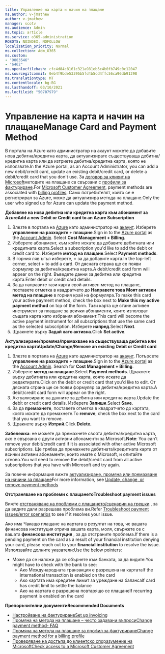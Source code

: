 ```yaml
---
title: Управление на карта и начин на плащане
ms.author: v-jmathew
author: v-jmathew
manager: scotv
ms.audience: Admin
ms.topic: article
ms.service: o365-administration
ROBOTS: NOINDEX, NOFOLLOW
localization_priority: Normal
ms.collection: Adm_O365
ms.custom:
- "9003546"
- "6462"
ms.openlocfilehash: cfc4d84c8161c321a981eb5c4b0fb749c0c12047
ms.sourcegitcommit: 0eb4f9bde53395b5fd4b5cd4ffc56ca96db91298
ms.translationtype: MT
ms.contentlocale: bg-BG
ms.lasthandoff: 03/10/2021
ms.locfileid: "50707979"
---
```

# <a name="manage-card-and-payment-method"></a><span data-ttu-id="3a538-102">Управление на карта и начин на плащане</span><span class="sxs-lookup"><span data-stu-id="3a538-102">Manage Card and Payment Method</span></span>

<span data-ttu-id="3a538-103">В портала на Azure като администратор на акаунт можете да добавите нова дебитна/кредитна карта, да актуализирате съществуваща дебитна/кредитна карта или да изтриете дебитна/кредитна карта, която не използвате.</span><span class="sxs-lookup"><span data-stu-id="3a538-103">In the Azure portal, as an Account Administrator, you can add a new debit/credit card, update an existing debit/credit card, or delete a debit/credit card that you don't use.</span></span> <span data-ttu-id="3a538-104">За [договор за клиент на Microsoft](https://docs.microsoft.com/azure/billing/billing-how-to-change-credit-card?WT.mc_id=Portal-Microsoft_Azure_Support#check-access-to-a-microsoft-customer-agreement)методите на плащане са свързани с [профили за фактуриране](https://docs.microsoft.com/azure/billing/billing-how-to-change-credit-card?WT.mc_id=Portal-Microsoft_Azure_Support#change-payment-method-for-a-billing-profile).</span><span class="sxs-lookup"><span data-stu-id="3a538-104">For [Microsoft Customer Agreement](https://docs.microsoft.com/azure/billing/billing-how-to-change-credit-card?WT.mc_id=Portal-Microsoft_Azure_Support#check-access-to-a-microsoft-customer-agreement), payment methods are associated with [billing profiles](https://docs.microsoft.com/azure/billing/billing-how-to-change-credit-card?WT.mc_id=Portal-Microsoft_Azure_Support#change-payment-method-for-a-billing-profile).</span></span> <span data-ttu-id="3a538-105">Само потребителят, който се е регистрирал за Azure, може да актуализира метода на плащане.</span><span class="sxs-lookup"><span data-stu-id="3a538-105">Only the user who signed up for Azure can update the payment method.</span></span>

<span data-ttu-id="3a538-106">**Добавяне на нова дебитна или кредитна карта към абонамент за Azure**</span><span class="sxs-lookup"><span data-stu-id="3a538-106">**Add a new Debit or Credit card to an Azure Subscription**</span></span>

1. <span data-ttu-id="3a538-107">Влезте в портала на [Azure](https://ms.portal.azure.com/) като администратор на [акаунт](https://docs.microsoft.com/azure/cost-management-billing/manage/billing-subscription-transfer?WT.mc_id=Portal-Microsoft_Azure_Support#whoisaa). Изберете **управление на разходите + плащане**.</span><span class="sxs-lookup"><span data-stu-id="3a538-107">Sign in to the [Azure portal](https://ms.portal.azure.com/) as the [Account Admin](https://docs.microsoft.com/azure/cost-management-billing/manage/billing-subscription-transfer?WT.mc_id=Portal-Microsoft_Azure_Support#whoisaa). Select **Cost Management + Billing**.</span></span>
2. <span data-ttu-id="3a538-108">Изберете абонамент, към който искате да добавите дебитната или кредитната карта.</span><span class="sxs-lookup"><span data-stu-id="3a538-108">Select a subscription you'd like to add the debit or credit card to.</span></span> <span data-ttu-id="3a538-109">Изберете **метод на плащане**.</span><span class="sxs-lookup"><span data-stu-id="3a538-109">Select **Payment methods**.</span></span>
3. <span data-ttu-id="3a538-110">В горния ляв ъгъл изберете, **+** за да добавите карта.</span><span class="sxs-lookup"><span data-stu-id="3a538-110">In the top-left corner, select **+** to add a card.</span></span> <span data-ttu-id="3a538-111">От дясната страна ще се появи формуляр за дебитна/кредитна карта.</span><span class="sxs-lookup"><span data-stu-id="3a538-111">A debit/credit card form will appear on the right.</span></span> <span data-ttu-id="3a538-112">Въведете данни за дебитна или кредитна карта.</span><span class="sxs-lookup"><span data-stu-id="3a538-112">Enter debit or credit card details.</span></span>
4. <span data-ttu-id="3a538-113">За да направите тази карта свой активен метод на плащане, поставете отметка в квадратчето до **Направете това Моят активен метод на плащане** в горния край на формуляра.</span><span class="sxs-lookup"><span data-stu-id="3a538-113">To make this card your active payment method, check the box next to **Make this my active payment method** on top of the form.</span></span> <span data-ttu-id="3a538-114">Тази карта ще стане активен инструмент за плащане за всички абонаменти, които използват същата карта като избрания абонамент.</span><span class="sxs-lookup"><span data-stu-id="3a538-114">This card will become the active payment instrument for all subscriptions that use the same card as the selected subscription.</span></span> <span data-ttu-id="3a538-115">Изберете **напред**.</span><span class="sxs-lookup"><span data-stu-id="3a538-115">Select **Next**.</span></span>
5. <span data-ttu-id="3a538-116">Щракнете върху **Задай като активна**.</span><span class="sxs-lookup"><span data-stu-id="3a538-116">Click **Set active**.</span></span> 
 
<span data-ttu-id="3a538-117">**Актуализиране/промяна/премахване на съществуваща дебитна или кредитна карта**</span><span class="sxs-lookup"><span data-stu-id="3a538-117">**Update/Change/Remove an existing Debit or Credit card**</span></span>

1.  <span data-ttu-id="3a538-118">Влезте в портала на [Azure](https://portal.azure.com/) като администратор на [акаунт](https://docs.microsoft.com/azure/billing/billing-subscription-transfer?WT.mc_id=Portal-Microsoft_Azure_Support#whoisaa). Потърсете **управление на разходите + плащане**.</span><span class="sxs-lookup"><span data-stu-id="3a538-118">Sign in to the [Azure portal](https://portal.azure.com/) as the [Account Admin](https://docs.microsoft.com/azure/billing/billing-subscription-transfer?WT.mc_id=Portal-Microsoft_Azure_Support#whoisaa). Search for **Cost Management + Billing**.</span></span>
2.  <span data-ttu-id="3a538-119">Изберете **метод на плащане**.</span><span class="sxs-lookup"><span data-stu-id="3a538-119">Select **Payment methods**.</span></span> <span data-ttu-id="3a538-120">Щракнете върху дебитната или кредитна карта, която искате да редактирате.</span><span class="sxs-lookup"><span data-stu-id="3a538-120">Click on the debit or credit card that you'd like to edit.</span></span> <span data-ttu-id="3a538-121">От дясната страна ще се появи формуляр за дебитна/кредитна карта.</span><span class="sxs-lookup"><span data-stu-id="3a538-121">A debit/credit card form will appear on the right.</span></span>
3.  <span data-ttu-id="3a538-122">Актуализиране на данните за дебитна или кредитна карта.</span><span class="sxs-lookup"><span data-stu-id="3a538-122">Update the debit or credit card details.</span></span> <span data-ttu-id="3a538-123">Изберете **Запиши**.</span><span class="sxs-lookup"><span data-stu-id="3a538-123">Select **Save**.</span></span>
4.  <span data-ttu-id="3a538-124">За да **премахнете**, поставете отметка в квадратчето до картата, която искате да премахнете.</span><span class="sxs-lookup"><span data-stu-id="3a538-124">To **remove**, check the box next to the card that you want to remove.</span></span>
5.  <span data-ttu-id="3a538-125">Щракнете върху **Изтрий**.</span><span class="sxs-lookup"><span data-stu-id="3a538-125">Click **Delete**.</span></span>

<span data-ttu-id="3a538-126">**Забележка**: не можете да премахнете своята дебитна/кредитна карта, ако е свързана с други активни абонаменти за Microsoft.</span><span class="sxs-lookup"><span data-stu-id="3a538-126">**Note**: You can't remove your debit/credit card if it is associated with other active Microsoft subscriptions.</span></span> <span data-ttu-id="3a538-127">Ще трябва да премахнете дебитната/кредитната карта от всички активни абонаменти, които имате с Microsoft, и опитайте отново.</span><span class="sxs-lookup"><span data-stu-id="3a538-127">You will need to remove the debit/credit card from all active subscriptions that you have with Microsoft and try again.</span></span>

<span data-ttu-id="3a538-128">За повече информация вижте [актуализиране, промяна или премахване на начини за плащане](https://docs.microsoft.com/azure/billing/billing-how-to-change-credit-card?WT.mc_id=Portal-Microsoft_Azure_Support)</span><span class="sxs-lookup"><span data-stu-id="3a538-128">For more information, see [Update, change, or remove payment methods](https://docs.microsoft.com/azure/billing/billing-how-to-change-credit-card?WT.mc_id=Portal-Microsoft_Azure_Support)</span></span>

<span data-ttu-id="3a538-129">**Отстраняване на проблеми с плащането**</span><span class="sxs-lookup"><span data-stu-id="3a538-129">**Troubleshoot payment issues**</span></span>

<span data-ttu-id="3a538-130">Вижте [отстраняване на проблеми с плащането/сценарии на грешки](https://docs.microsoft.com/azure/cost-management-billing/manage/billing-troubleshoot-azure-payment-issues) , за да видите дали разрешава проблема ви.</span><span class="sxs-lookup"><span data-stu-id="3a538-130">Refer [Troubleshoot payment issues/error scenarios](https://docs.microsoft.com/azure/cost-management-billing/manage/billing-troubleshoot-azure-payment-issues) to see if it resolves your issue.</span></span>

<span data-ttu-id="3a538-131">Ако има Чакащо плащане на картата в резултат на това, че вашата финансова институция отрича вашата карта, моля, свържете се с вашата **финансова институция** , за да отстраните проблема.</span><span class="sxs-lookup"><span data-stu-id="3a538-131">If there is a pending payment on the card as a result of your financial institution denying your card, please reach out to your **financial institution** to resolve the issue.</span></span> <span data-ttu-id="3a538-132">Използвайте долните указатели:</span><span class="sxs-lookup"><span data-stu-id="3a538-132">Use the below pointers:</span></span>

- <span data-ttu-id="3a538-133">Може да се наложи да се обърнете към банката, за да видите:</span><span class="sxs-lookup"><span data-stu-id="3a538-133">You might have to check with the bank to see:</span></span> 
    - <span data-ttu-id="3a538-134">Ако Международната транзакция е разрешена на картата</span><span class="sxs-lookup"><span data-stu-id="3a538-134">If the international transaction is enabled on the card</span></span>
    - <span data-ttu-id="3a538-135">Ако картата има кредитен лимит за уреждане на баланса</span><span class="sxs-lookup"><span data-stu-id="3a538-135">If card has credit limit to settle the balance</span></span>
    - <span data-ttu-id="3a538-136">Ако на картата е разрешена повтарящо се плащане</span><span class="sxs-lookup"><span data-stu-id="3a538-136">If recurring payment is enabled on the card</span></span>

<span data-ttu-id="3a538-137">**Препоръчителни документи**</span><span class="sxs-lookup"><span data-stu-id="3a538-137">**Recommended Documents**</span></span>

- [<span data-ttu-id="3a538-138">Настройване на фактуриране</span><span class="sxs-lookup"><span data-stu-id="3a538-138">Set up invoicing</span></span>](https://docs.microsoft.com/azure/cost-management-billing/manage/pay-by-invoice)
- [<span data-ttu-id="3a538-139">Промяна на метода на плащане – често задавани въпроси</span><span class="sxs-lookup"><span data-stu-id="3a538-139">Change payment method- FAQ</span></span>](https://docs.microsoft.com/azure/cost-management-billing/manage/change-credit-card?WT.mc_id=Portal-Microsoft_Azure_Support#frequently-asked-questions)
- [<span data-ttu-id="3a538-140">Промяна на метода на плащане за профил за фактуриране</span><span class="sxs-lookup"><span data-stu-id="3a538-140">Change payment method for a billing profile</span></span>](https://docs.microsoft.com/azure/cost-management-billing/manage/change-credit-card?WT.mc_id=Portal-Microsoft_Azure_Support#change-payment-method-for-a-billing-profile)
- [<span data-ttu-id="3a538-141">Проверяване на достъпа до клиентско споразумение на Microsoft</span><span class="sxs-lookup"><span data-stu-id="3a538-141">Check access to a Microsoft Customer Agreement</span></span>](https://docs.microsoft.com/azure/cost-management-billing/manage/change-credit-card?WT.mc_id=Portal-Microsoft_Azure_Support#check-access-to-a-microsoft-customer-agreement)
